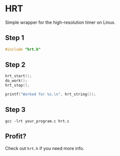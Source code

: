 # HRT

Simple wrapper for the high-resolution timer on Linux.

## Step 1

```c
#include "hrt.h"
```

## Step 2

```c
hrt_start();
do_work();
hrt_stop();

printf("Worked for %s.\n", hrt_string());
```

## Step 3

```shell
gcc -lrt your_program.c hrt.c
```

## Profit?

Check out `hrt.h` if you need more info.
